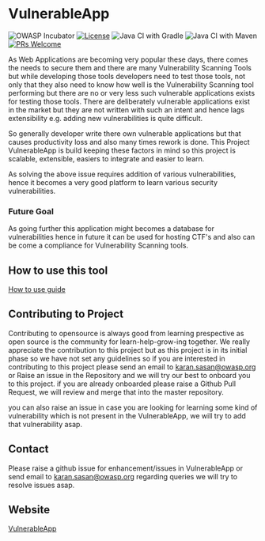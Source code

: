 # VulnerableApp 
![OWASP Incubator](https://img.shields.io/badge/owasp-incubator-blue.svg) [![License](https://img.shields.io/badge/License-Apache%202.0-blue.svg)](https://opensource.org/licenses/Apache-2.0) ![Java CI with Gradle](https://github.com/SasanLabs/VulnerableApp/workflows/Java%20CI%20with%20Gradle/badge.svg) ![Java CI with Maven](https://github.com/SasanLabs/VulnerableApp/workflows/Java%20CI%20with%20Maven/badge.svg) [![PRs Welcome](https://img.shields.io/badge/PRs-welcome-brightgreen.svg?style=flat-square)](http://makeapullrequest.com)

As Web Applications are becoming very popular these days, there comes the needs to secure them and there are many Vulnerability Scanning Tools but while developing those tools developers need to test those tools, not only that they also need to know how well is the Vulnerability Scanning tool performing but there are no or very less such vulnerable applications exists for testing those tools. There are deliberately vulnerable applications exist in the market but they are not written with such an intent and hence lags extensibility e.g. adding new vulnerabilities is quite difficult.

So generally developer write there own vulnerable applications but that causes productivity loss and also many times rework is done. This Project VulnerableApp is build keeping these factors in mind so this project is scalable, extensible, easiers to integrate and easier to learn.

As solving the above issue requires addition of various vulnerabilities, hence it becomes a very good platform to learn various security vulnerabilities. 

### Future Goal
As going further this application might becomes a database for vulnerabilities hence in future it can be used for hosting CTF's and also can be come a compliance for Vulnerability Scanning tools.

## How to use this tool ##
[How to use guide](https://github.com/SasanLabs/VulnerableApp/blob/master/HOW-TO-USE.md)

## Contributing to Project ##
Contributing to opensource is always good from learning prespective as open source is the community for learn-help-grow-ing together. 
We really appreciate the contribution to this project but as this project is in its initial phase so we have not set any guidelines so if you are interested in contributing to this project please send an email to karan.sasan@owasp.org or Raise an issue in the Repository and we will try our best to onboard you to this project. if you are already onboarded please raise a Github Pull Request, we will review and merge that into the master repository.

you can also raise an issue in case you are looking for learning some kind of vulnerability which is not present in the VulnerableApp, we will try to add that vulnerability asap.

## Contact ##
Please raise a github issue for enhancement/issues in VulnerableApp or send email to karan.sasan@owasp.org regarding queries
we will try to resolve issues asap.

## Website ##
[VulnerableApp](https://owasp.org/www-project-vulnerableapp/)
